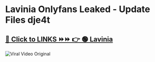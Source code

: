 
 # Lavinia Onlyfans Leaked - Update Files dje4t

## <h2><a href="https://clipsfans.com/Lavinia&ref=git">🔗 Click to LINKS ⏩⏩ 👉 🟢 Lavinia </a></h2>

<a href="https://clipsfans.com/Lavinia&ref=git" rel="nofollow" data-target="animated-image.originalLink"><img src="https://i.ibb.co.com/xMMVF88/686577567.gif" alt="Viral Video Original" style="max-width: 100%; display: inline-block;" data-target="animated-image.originalImage"></a>

